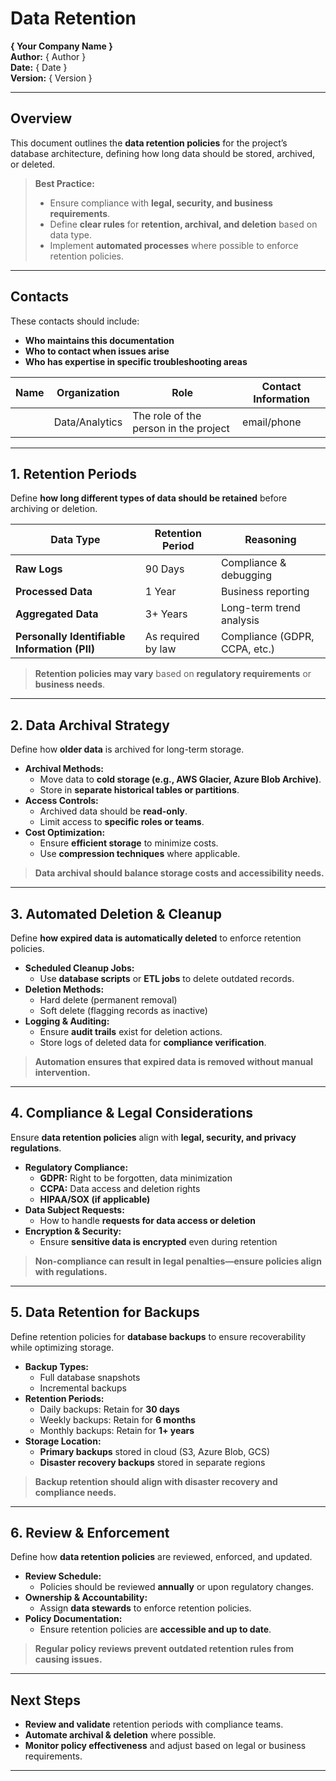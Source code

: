 # Data Retention  
**{ Your Company Name }**  
**Author:** { Author }  
**Date:** { Date }  
**Version:** { Version }  

---

## Overview  
This document outlines the **data retention policies** for the project’s database architecture, defining how long data should be stored, archived, or deleted.  

> **Best Practice:**  
> - Ensure compliance with **legal, security, and business requirements**.  
> - Define **clear rules** for **retention, archival, and deletion** based on data type.  
> - Implement **automated processes** where possible to enforce retention policies.  

---

## Contacts  
These contacts should include:  
- **Who maintains this documentation**  
- **Who to contact when issues arise**  
- **Who has expertise in specific troubleshooting areas**  

| Name  | Organization   | Role                                  | Contact Information |
|-------|--------------|---------------------------------------|---------------------|
|       | Data/Analytics | The role of the person in the project | email/phone |

---

## 1. Retention Periods  
Define **how long different types of data should be retained** before archiving or deletion.  

| **Data Type** | **Retention Period** | **Reasoning** |
|--------------|------------------|-------------|
| **Raw Logs** | 90 Days | Compliance & debugging |
| **Processed Data** | 1 Year | Business reporting |
| **Aggregated Data** | 3+ Years | Long-term trend analysis |
| **Personally Identifiable Information (PII)** | As required by law | Compliance (GDPR, CCPA, etc.) |

> **Retention policies may vary** based on **regulatory requirements** or **business needs**.  

---

## 2. Data Archival Strategy  
Define how **older data** is archived for long-term storage.  

- **Archival Methods:**  
  - Move data to **cold storage (e.g., AWS Glacier, Azure Blob Archive)**.  
  - Store in **separate historical tables or partitions**.  
- **Access Controls:**  
  - Archived data should be **read-only**.  
  - Limit access to **specific roles or teams**.  
- **Cost Optimization:**  
  - Ensure **efficient storage** to minimize costs.  
  - Use **compression techniques** where applicable.  

> **Data archival should balance storage costs and accessibility needs.**  

---

## 3. Automated Deletion & Cleanup  
Define **how expired data is automatically deleted** to enforce retention policies.  

- **Scheduled Cleanup Jobs:**  
  - Use **database scripts** or **ETL jobs** to delete outdated records.  
- **Deletion Methods:**  
  - Hard delete (permanent removal)  
  - Soft delete (flagging records as inactive)  
- **Logging & Auditing:**  
  - Ensure **audit trails** exist for deletion actions.  
  - Store logs of deleted data for **compliance verification**.  

> **Automation ensures that expired data is removed without manual intervention.**  

---

## 4. Compliance & Legal Considerations  
Ensure **data retention policies** align with **legal, security, and privacy regulations**.  

- **Regulatory Compliance:**  
  - **GDPR:** Right to be forgotten, data minimization  
  - **CCPA:** Data access and deletion rights  
  - **HIPAA/SOX (if applicable)**  
- **Data Subject Requests:**  
  - How to handle **requests for data access or deletion**  
- **Encryption & Security:**  
  - Ensure **sensitive data is encrypted** even during retention  

> **Non-compliance can result in legal penalties—ensure policies align with regulations.**  

---

## 5. Data Retention for Backups  
Define retention policies for **database backups** to ensure recoverability while optimizing storage.  

- **Backup Types:**  
  - Full database snapshots  
  - Incremental backups  
- **Retention Periods:**  
  - Daily backups: Retain for **30 days**  
  - Weekly backups: Retain for **6 months**  
  - Monthly backups: Retain for **1+ years**  
- **Storage Location:**  
  - **Primary backups** stored in cloud (S3, Azure Blob, GCS)  
  - **Disaster recovery backups** stored in separate regions  

> **Backup retention should align with disaster recovery and compliance needs.**  

---

## 6. Review & Enforcement  
Define how **data retention policies** are reviewed, enforced, and updated.  

- **Review Schedule:**  
  - Policies should be reviewed **annually** or upon regulatory changes.  
- **Ownership & Accountability:**  
  - Assign **data stewards** to enforce retention policies.  
- **Policy Documentation:**  
  - Ensure retention policies are **accessible and up to date**.  

> **Regular policy reviews prevent outdated retention rules from causing issues.**  

---

## Next Steps  
- **Review and validate** retention periods with compliance teams.  
- **Automate archival & deletion** where possible.  
- **Monitor policy effectiveness** and adjust based on legal or business requirements.  

---


